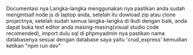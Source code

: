 Documentasi nya 
Langka-langka menggunakan nya 
pastikan anda sudah mengintsall node js di laptop anda,
setelah itu dowload zip atau clone projectnya,
setelah sudah semua langka-langka di ikuti dengan baik,
anda dapat buka text editor anda masing-masing(visual studio code recomended),
import dulu sql di phpmyadmin nya pastikan nama databasenya sesuai dengan database saya yaitu 'crud_express'
kemudian ketikan "npm run dev"
